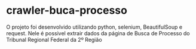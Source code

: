 # crawler-buca-processo

O projeto foi desenvolvido utilizando python, selenium, BeautifulSoup e request.
Nele é possivel extrair dados da página de Busca de Processo do Tribunal Regional Federal da 2º Região

